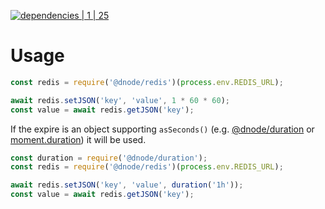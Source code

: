 [![dependencies | 1 | 25](https://img.shields.io/badge/dependencies-1%20|%2025-blue.svg)](DEPENDENCIES.md)

# Usage

```javascript
const redis = require('@dnode/redis')(process.env.REDIS_URL);

await redis.setJSON('key', 'value', 1 * 60 * 60);
const value = await redis.getJSON('key');
```

If the expire is an object supporting `asSeconds()` (e.g. [@dnode/duration](https://www.npmjs.com/package/@dnode/duration) or [moment.duration](http://momentjs.com/docs/#/durations/)) it will be used.

```javascript
const duration = require('@dnode/duration');
const redis = require('@dnode/redis')(process.env.REDIS_URL);

await redis.setJSON('key', 'value', duration('1h'));
const value = await redis.getJSON('key');
```
